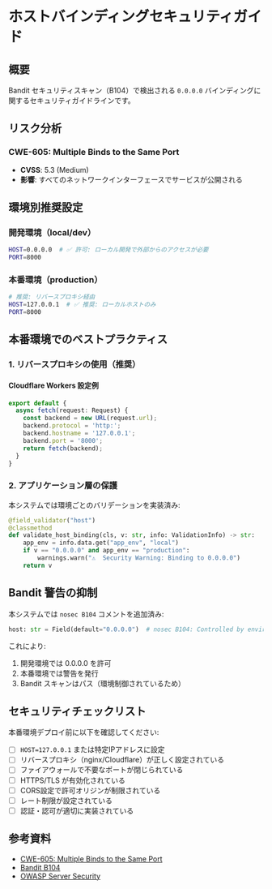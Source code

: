 # ホストバインディングセキュリティガイド

## 概要

Bandit セキュリティスキャン（B104）で検出される `0.0.0.0` バインディングに関するセキュリティガイドラインです。

## リスク分析

### CWE-605: Multiple Binds to the Same Port
- **CVSS**: 5.3 (Medium)
- **影響**: すべてのネットワークインターフェースでサービスが公開される

## 環境別推奨設定

### 開発環境（local/dev）
```bash
HOST=0.0.0.0  # ✅ 許可: ローカル開発で外部からのアクセスが必要
PORT=8000
```

### 本番環境（production）
```bash
# 推奨: リバースプロキシ経由
HOST=127.0.0.1  # ✅ 推奨: ローカルホストのみ
PORT=8000
```

## 本番環境でのベストプラクティス

### 1. リバースプロキシの使用（推奨）

#### Cloudflare Workers 設定例
```typescript
export default {
  async fetch(request: Request) {
    const backend = new URL(request.url);
    backend.protocol = 'http:';
    backend.hostname = '127.0.0.1';
    backend.port = '8000';
    return fetch(backend);
  }
}
```

### 2. アプリケーション層の保護

本システムでは環境ごとのバリデーションを実装済み:

```python
@field_validator("host")
@classmethod
def validate_host_binding(cls, v: str, info: ValidationInfo) -> str:
    app_env = info.data.get("app_env", "local")
    if v == "0.0.0.0" and app_env == "production":
        warnings.warn("⚠️  Security Warning: Binding to 0.0.0.0")
    return v
```

## Bandit 警告の抑制

本システムでは `nosec B104` コメントを追加済み:

```python
host: str = Field(default="0.0.0.0")  # nosec B104: Controlled by environment
```

これにより:
1. 開発環境では 0.0.0.0 を許可
2. 本番環境では警告を発行
3. Bandit スキャンはパス（環境制御されているため）

## セキュリティチェックリスト

本番環境デプロイ前に以下を確認してください:

- [ ] `HOST=127.0.0.1` または特定IPアドレスに設定
- [ ] リバースプロキシ（nginx/Cloudflare）が正しく設定されている
- [ ] ファイアウォールで不要なポートが閉じられている
- [ ] HTTPS/TLS が有効化されている
- [ ] CORS設定で許可オリジンが制限されている
- [ ] レート制限が設定されている
- [ ] 認証・認可が適切に実装されている

## 参考資料

- [CWE-605: Multiple Binds to the Same Port](https://cwe.mitre.org/data/definitions/605.html)
- [Bandit B104](https://bandit.readthedocs.io/en/latest/plugins/b104_hardcoded_bind_all_interfaces.html)
- [OWASP Server Security](https://owasp.org/www-project-web-security-testing-guide/)
